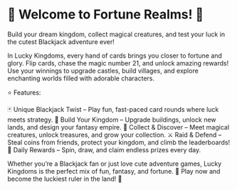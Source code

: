 # 🎉 Welcome to Fortune Realms! 🎉

Build your dream kingdom, collect magical creatures, and test your luck in the cutest Blackjack adventure ever!

In Lucky Kingdoms, every hand of cards brings you closer to fortune and glory. Flip cards, chase the magic number 21, and unlock amazing rewards! Use your winnings to upgrade castles, build villages, and explore enchanting worlds filled with adorable characters.

⭐ Features:

🃏 Unique Blackjack Twist – Play fun, fast-paced card rounds where luck meets strategy.
🏰 Build Your Kingdom – Upgrade buildings, unlock new lands, and design your fantasy empire.
🌟 Collect & Discover – Meet magical creatures, unlock treasures, and grow your collection.
⚔️ Raid & Defend – Steal coins from friends, protect your kingdom, and climb the leaderboards!
🎁 Daily Rewards – Spin, draw, and claim endless prizes every day.

Whether you’re a Blackjack fan or just love cute adventure games, Lucky Kingdoms is the perfect mix of fun, fantasy, and fortune.
💎 Play now and become the luckiest ruler in the land! 💎
